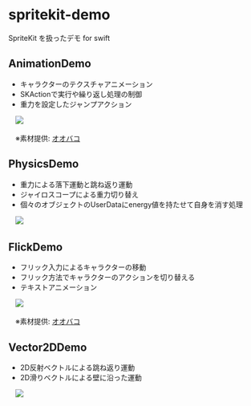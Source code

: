 # spritekit-demo
SpriteKit を扱ったデモ for swift

## AnimationDemo

* キャラクターのテクスチャアニメーション
* SKActionで実行や繰り返し処理の制御
* 重力を設定したジャンプアクション

　![](https://github.com/syake/spritekit-demo/wiki/images/20150520172404.png)

　※素材提供: [オオバコ](http://www.geocities.jp/zassoh2/index.htm "雑草小屋 りたーんず")

## PhysicsDemo

* 重力による落下運動と跳ね返り運動
* ジャイロスコープによる重力切り替え
* 個々のオブジェクトのUserDataにenergy値を持たせて自身を消す処理

　![](https://github.com/syake/spritekit-demo/wiki/images/20150520172420.png)

## FlickDemo

* フリック入力によるキャラクターの移動
* フリック方法でキャラクターのアクションを切り替える
* テキストアニメーション

　![](https://github.com/syake/spritekit-demo/wiki/images/20160407170401.png)

　※素材提供: [オオバコ](http://www.geocities.jp/zassoh2/index.htm "雑草小屋 りたーんず")

## Vector2DDemo

* 2D反射ベクトルによる跳ね返り運動
* 2D滑りベクトルによる壁に沿った運動

　![](https://github.com/syake/spritekit-demo/wiki/images/20160407170449.png)
